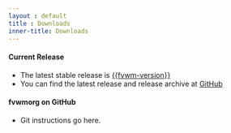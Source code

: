 ```yaml
---
layout : default
title : Downloads
inner-title: Downloads
---
```


#### Current Release

  + The latest stable release is [{{fvwm-version}}](https://github.com/fvwmorg/fvwm/releases/download/version-{{fvwm-version}}/fvwm-{{fvwm-version}}.tar.gz)
  + You can find the latest release and release archive at [GitHub](https://github.com/fvwmorg/fvwm/releases)

#### fvwmorg on GitHub

  + Git instructions go here.


